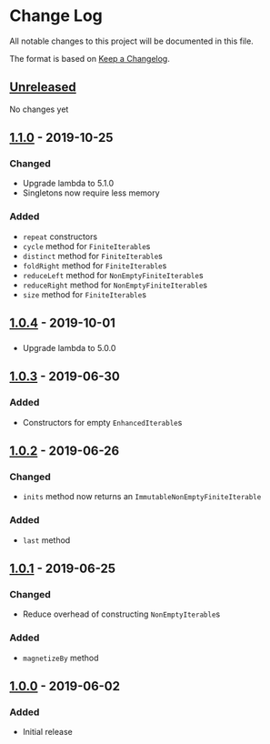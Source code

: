 # Change Log
All notable changes to this project will be documented in this file.

The format is based on [Keep a Changelog](http://keepachangelog.com/).

## [Unreleased]
No changes yet

## [1.1.0] - 2019-10-25
### Changed
- Upgrade lambda to 5.1.0
- Singletons now require less memory

### Added
- `repeat` constructors
- `cycle` method for `FiniteIterable`s
- `distinct` method for `FiniteIterable`s
- `foldRight` method for `FiniteIterable`s
- `reduceLeft` method for `NonEmptyFiniteIterable`s
- `reduceRight` method for `NonEmptyFiniteIterable`s
- `size` method for `FiniteIterable`s

## [1.0.4] - 2019-10-01
###
- Upgrade lambda to 5.0.0

## [1.0.3] - 2019-06-30
### Added
- Constructors for empty `EnhancedIterable`s

## [1.0.2] - 2019-06-26
### Changed
- `inits` method now returns an `ImmutableNonEmptyFiniteIterable`

### Added
- `last` method

## [1.0.1] - 2019-06-25
### Changed
- Reduce overhead of constructing `NonEmptyIterable`s

### Added
- `magnetizeBy` method

## [1.0.0] - 2019-06-02
### Added
- Initial release

[Unreleased]: https://github.com/kschuetz/enhanced-iterables/compare/enhanced-iterables-1.1.0...HEAD
[1.1.0]: https://github.com/kschuetz/enhanced-iterables/compare/enhanced-iterables-1.0.4...enhanced-iterables-1.1.0
[1.0.4]: https://github.com/kschuetz/enhanced-iterables/compare/enhanced-iterables-1.0.3...enhanced-iterables-1.0.4
[1.0.3]: https://github.com/kschuetz/enhanced-iterables/compare/enhanced-iterables-1.0.2...enhanced-iterables-1.0.3
[1.0.2]: https://github.com/kschuetz/enhanced-iterables/compare/enhanced-iterables-1.0.1...enhanced-iterables-1.0.2
[1.0.1]: https://github.com/kschuetz/enhanced-iterables/compare/enhanced-iterables-1.0.0...enhanced-iterables-1.0.1
[1.0.0]: https://github.com/kschuetz/enhanced-iterables/commits/enhanced-iterables-1.0.0
